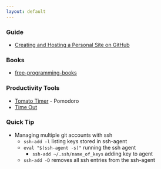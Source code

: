 ```yaml
---
layout: default
---
```




### Guide
* [Creating and Hosting a Personal Site on GitHub](http://jmcglone.com/guides/github-pages/)

### Books 
* [free-programming-books](https://github.com/EbookFoundation/free-programming-books/blob/master/free-programming-books.md)

### Productivity Tools
* [Tomato Timer](https://tomato-timer.com/#) - Pomodoro
* [Time Out](https://itunes.apple.com/us/app/time-out-break-reminders/id402592703?mt=12)

### Quick Tip
* Managing multiple git accounts with ssh
  * `ssh-add -l` listing keys stored in ssh-agent
  * `eval "$(ssh-agent -s)"` running the ssh agent
    * `ssh-add ~/.ssh/name_of_keys` adding key to agent  
  * `ssh-add -D` removes all ssh entries from the ssh-agent